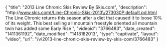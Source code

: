 {
    "title": "2013 Line Chronic Skis Review By Skis.com",
    "description": "http:\/\/www.skis.com\/Line-Chronic-Skis-2013\/273030P,default,pd.html  The Line Chronic returns this season after a diet that caused it to loose 10% of its weight. This best selling all mountain freestyle oriented all mountain twin has added some Early Rise ",
    "videoid": "3766483",
    "date_created": "1411361192",
    "date_modified": "1418182013",
    "type": "captivate",
    "layout": "video",
    "url": "\/v\/2013-line-chronic-skis-review-by-skis-com\/3766483"
}